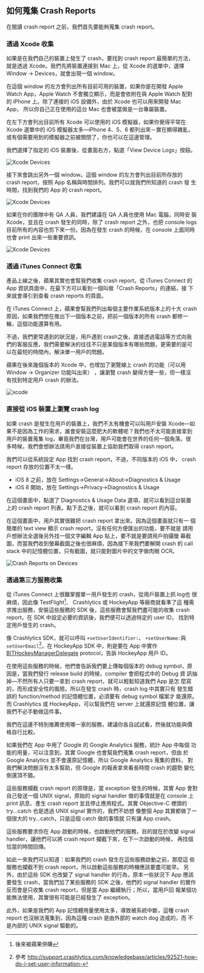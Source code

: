 如何蒐集 Crash Reports
----------------------

在閱讀 crash report 之前，我們首先要能夠蒐集 crash report。

### 透過 Xcode 收集

如果是在我們自己的裝置上發生了 crash，要找到 crash report 最簡單的方法，
就是透過 Xcode。我們先將裝置連接到 Mac 上，從 Xcode 的選單中，選擇
Window -> Devices，就會出現一個 window。

在這個 window 的左方會列出所有目前可用的裝置，如果你是在開發 Apple
Watch App，Apple Watch 不會獨立顯示，而是會依附在與 Apple Watch 配對的
iPhone 上。除了連接的 iOS 設備外，由於 Xcode 也可以用來開發 Mac App，
所以你自己正在使用的這台 Mac 也會被當做是一台專屬裝置。

在左下方會列出目前所有 Xcode 可以使用的 iOS 模擬器，如果你覺得平常在
Xcode 選單中的 iOS 模擬器太多—iPhone 4、5、6 都列出來－實在顯得雜亂，
或有個需要用到的模擬器之前被關閉了，你也可以在這邊管理。

我們選擇了指定的 iOS 裝置後，從畫面右方，點選「View Device Logs」按鈕。

![Xcode Devices](xcode1.png)

接下來會跳出另外一個 window。這個 window 的左方會列出目前所存放的
crash report，按照 App 名稱與時間排列。我們可以就我們所知道的 crash 發
生時間，找到我們的 App 的 crash report。

![Xcode Devices](xcode2.png)

如果在你的團隊中有 QA 人員，我們建議在 QA 人員也使用 Mac 電腦，同時安
裝 Xcode，並且在 crash 發生的同時，除了 crash report 之外，也把
console logs 目前所有的內容也剪下來一份。因為在發生 crash 的時候，在
console 上面同時也會 print 出來一些重要資訊。

![Xcode Devices](xcode3.png)

### 透過 iTunes Connect 收集

產品上線之後，蘋果其實也會幫我們收集 crash report。從 iTunes Connect
的 App 資訊頁面中，在最下方可以看到一個叫做「Crash Reports」的連結，接
下來就會導引到查看 crash reports 的頁面。

在 iTunes Connect 上，蘋果會幫我們列出每個主要作業系統版本上的十大
crash 原因，如果我們想在推出下一個版本之前，把前一個版本的所有 crash
都修一輪，這個功能還算有用。

不過，我們更常遇到的狀況是，用戶遇到 crash之後，直接透過電話等方式向我
們的客服反應，我們需要解決的往往不只是某個版本有哪些問題，更需要的是可
以在最短的時間內，解決單一用戶的問題。

蘋果在後來幾個版本的 Xcode 中，也增加了瀏覽線上 crash 的功能（可以用
Window -> Organizer 功能叫出來） ，讓瀏覽 crash 變得方便一些，但一樣沒
有找到特定用戶 crash 的辦法。

![xcode ](xcode7_crash.png)

### 直接從 iOS 裝置上瀏覽 crash log

如果 crash 是發生在用戶的裝置上，我們不太有機會可以叫用戶安裝 Xcode—如
果不是因為工作的需求，誰會安裝這麼肥大的軟體呢？我們也不太可能直接拿到
用戶的裝置蒐集 log，畢竟我們在台灣，用戶可能會在世界的任何一個角落。很
多時候，我們會想辦法請用戶直接從裝置上協助我們取得 crash report。

我們可以從系統設定 App 找到 crash report，不過，不同版本的 iOS 中，
crash report 存放的位置不太一樣。

- iOS 8 之前，放在 Settings->General->About->Diagnostics & Usage
- iOS 8 開始，放在 Settings->Privacy->Diagnostics & Usage

在這個畫面中，點選了 Diagnostics & Usage Data 選項，就可以看到這台裝置
上的 crash report 列表。點下去之後，就可以看到 crash report 的內容。

在這個畫面中，用戶其實很難把 crash report 拿出來。因為這個畫面就只有一
個簡單的 text view 顯示 crash report，沒有任何方便匯出的功能，要不就是
請用戶想辦法全選後另外找一個文字編輯 App 貼上，要不就是要請用戶拍攝螢
幕截圖，而當我們收到螢幕截圖之後也很麻煩，因為接下來我們要解開 crash
的 call stack 中的記憶體位置，只有截圖，就只能對圖片中的文字做肉眼 OCR。

![Crash Reports on Devices](device.png)

### 透過第三方服務收集

從 iTunes Connect 上很難掌握單一用戶發生的 crash，從用戶裝置上抓 log也
很麻煩，因此像 TestFlight[^1]、 Crashlytics 或 HockeyApp 等廠商就看準了這
種需求推出服務，安裝這些服務的 SDK 後，這些服務會幫我們盡可能的收集
crash report，在 SDK 中設定必要的資訊後，我們便可以透過特定的 user ID，
找到特定用戶發生的 crash。

像 Crashlytics SDK，就可以呼叫 `+setUserIdentifier:`、
`+setUserName:`與 `setUserEmail`[^2]，在 HockeyApp SDK 中，則是要在
App 中實作
[BITHockeyManagerDelegate](http://hockeyapp.net/help/sdk/ios/3.0.0RC1/Protocols/BITHockeyManagerDelegate.html)
protocol，告訴 HockeyApp 用戶 ID。

在使用這些服務的時候，他們會告訴我們要上傳每個版本的 debug symbol，原
因是，當我們發行 release build 的時候，compiler 會把程式中的 Debug 資
訊抽掉—不然所有人只要一拿到 crash report，就可以輕鬆知道我們 App 是怎
麼寫的，而形成安全性的風險。所以在發生 crash 時，crash log 中其實只有
發生錯誤的 function/method 的記憶體位置，必須要有 debug symbol 檔案才
能還原。而 Crashlytics 或 HockeyApp，可以幫我們在 server 上就還原記憶
體位置，讓我們不必手動做這件事。

我們在這邊不特別推薦使用哪一家的服務，建議你各自試試看，然後就功能與價
格自行比較。

如果我們在 App 中用了 Google 的 Google Analytics 服務，統計 App 中每個
功能的用量，可以注意到，其實 Google 也會幫我們蒐集 crash report，但由
於 Google Analytics 並不會還原記憶體，所以 Google Analytics 蒐集的資料，
對我們解決問題沒有太多幫助，但 Google 的報表拿來看長時間 crash 的趨勢
變化倒還頂不錯。

這些服務攔截 crash report 的原理是，當 exception 發生的時候，其實 App
會對自己發送一個 UNIX signal，原始的 signal handler 做的事情就是在
console 上 print 訊息、產生 crash report 並且停止應用程式。其實
Objective-C 裡頭的 try...catch 也是透過 UNIX signal 實作的，我們不妨想
像整個 App 其實都做了一個很大的 try...catch，只是這個 catch 做的事情就
只有讓 App crash。

這些服務要求你在 App 啟動的時候，也啟動他們的服務，目的就在於改變
signal handler，讓他們可以將 crash report 攔截下來，在下一次啟動的時候，
再找個恰當的時間回傳。

如此一來我們可以知道：如果我們的 crash 發生在這些服務啟動之前，那麼這
些服務也攔截不到 crash report，所以啟動這些服務的時機應該要盡可能早。
另外，由於這些 SDK 也改變了 signal handler 的行為，原本一些狀況下 App
應該要發生 crash，當我們加了某些服務的 SDK 之後，他們的 signal handler
的實作反而會是只收集 crash report，但是當 App 繼續執行；所以，當用戶回
報某個功能無法使用，其實很有可能是已經發生了 exception。

此外，如果是我們的 App 記憶體用量使用太多，導致被系統中斷，這種 crash
report 也沒辦法蒐集到，因為這種 crash 是由外部的 watch dog 造成的，而
不是內部的 UNIX signal 驅動的。

[^1]: 後來被蘋果併購
[^2]: 參考 http://support.crashlytics.com/knowledgebase/articles/92521-how-do-i-set-user-information-
